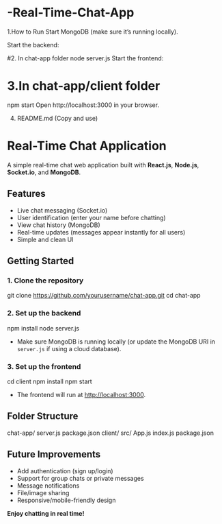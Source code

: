 # -Real-Time-Chat-App

1.How to Run
Start MongoDB (make sure it’s running locally).

Start the backend:

#2. In chat-app folder
node server.js
Start the frontend:

# 3.In chat-app/client folder
npm start
Open http://localhost:3000 in your browser.

4. README.md (Copy and use)
# Real-Time Chat Application

A simple real-time chat web application built with **React.js**, **Node.js**, **Socket.io**, and **MongoDB**.

## Features

- Live chat messaging (Socket.io)
- User identification (enter your name before chatting)
- View chat history (MongoDB)
- Real-time updates (messages appear instantly for all users)
- Simple and clean UI

## Getting Started

### 1. Clone the repository

git clone https://github.com/yourusername/chat-app.git
cd chat-app

### 2. Set up the backend

npm install
node server.js


- Make sure MongoDB is running locally (or update the MongoDB URI in `server.js` if using a cloud database).

### 3. Set up the frontend

cd client
npm install
npm start

- The frontend will run at [http://localhost:3000](http://localhost:3000).

## Folder Structure

chat-app/
server.js
package.json
client/
src/
App.js
index.js
package.json

## Future Improvements

- Add authentication (sign up/login)
- Support for group chats or private messages
- Message notifications
- File/image sharing
- Responsive/mobile-friendly design


**Enjoy chatting in real time!**
